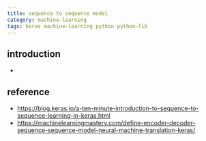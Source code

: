 ```yaml
---
title: sequence to sequence model 
category: machine-learning
tags: keras machine-learning python python-lib
---
```


## introduction 

- 

## reference 

- <https://blog.keras.io/a-ten-minute-introduction-to-sequence-to-sequence-learning-in-keras.html>
- <https://machinelearningmastery.com/define-encoder-decoder-sequence-sequence-model-neural-machine-translation-keras/>